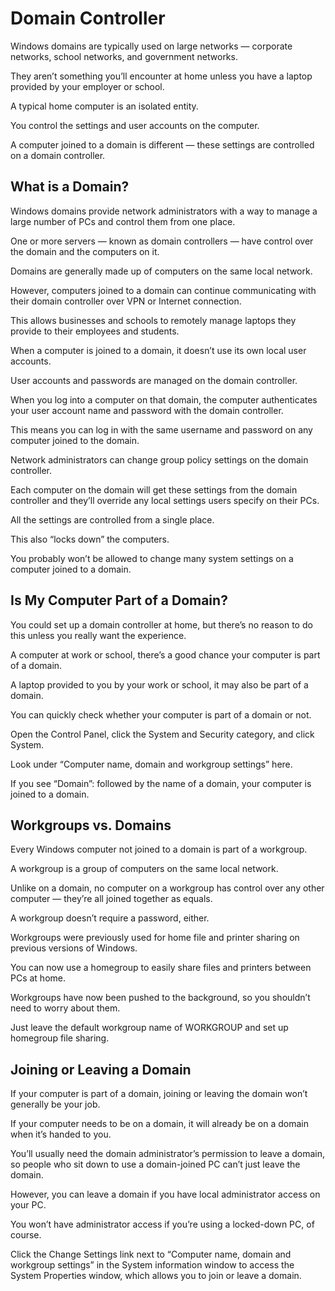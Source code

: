 # Domain Controller

Windows domains are typically used on large networks — corporate networks, school networks, and government networks. 

They aren’t something you’ll encounter at home unless you have a laptop provided by your employer or school.

A typical home computer is an isolated entity. 

You control the settings and user accounts on the computer.

A computer joined to a domain is different — these settings are controlled on a domain controller.

## What is a Domain?

Windows domains provide network administrators with a way to manage a large number of PCs and control them from one place. 

One or more servers — known as domain controllers — have control over the domain and the computers on it.

Domains are generally made up of computers on the same local network. 

However, computers joined to a domain can continue communicating with their domain controller over VPN or Internet connection. 

This allows businesses and schools to remotely manage laptops they provide to their employees and students.

When a computer is joined to a domain, it doesn’t use its own local user accounts. 

User accounts and passwords are managed on the domain controller. 

When you log into a computer on that domain, the computer authenticates your user account name and password with the domain controller. 

This means you can log in with the same username and password on any computer joined to the domain.

Network administrators can change group policy settings on the domain controller. 

Each computer on the domain will get these settings from the domain controller and they’ll override any local settings users specify on their PCs. 

All the settings are controlled from a single place. 

This also “locks down” the computers. 

You probably won’t be allowed to change many system settings on a computer joined to a domain.
 

## Is My Computer Part of a Domain?

You could set up a domain controller at home, but there’s no reason to do this unless you really want the experience. 

A computer at work or school, there’s a good chance your computer is part of a domain. 

A laptop provided to you by your work or school, it may also be part of a domain.

You can quickly check whether your computer is part of a domain or not. 

Open the Control Panel, click the System and Security category, and click System. 

Look under “Computer name, domain and workgroup settings” here. 

If you see “Domain”: followed by the name of a domain, your computer is joined to a domain.


## Workgroups vs. Domains

Every Windows computer not joined to a domain is part of a workgroup. 

A workgroup is a group of computers on the same local network. 

Unlike on a domain, no computer on a workgroup has control over any other computer — they’re all joined together as equals. 

A workgroup doesn’t require a password, either.

Workgroups were previously used for home file and printer sharing on previous versions of Windows. 

You can now use a homegroup to easily share files and printers between PCs at home. 

Workgroups have now been pushed to the background, so you shouldn’t need to worry about them.

Just leave the default workgroup name of WORKGROUP and set up homegroup file sharing.


## Joining or Leaving a Domain

If your computer is part of a domain, joining or leaving the domain won’t generally be your job. 

If your computer needs to be on a domain, it will already be on a domain when it’s handed to you. 

You’ll usually need the domain administrator’s permission to leave a domain, so people who sit down to use a domain-joined PC can’t just leave the domain. 

However, you can leave a domain if you have local administrator access on your PC. 

You won’t have administrator access if you’re using a locked-down PC, of course.

Click the Change Settings link next to “Computer name, domain and workgroup settings” in the System information window to access the System Properties window, which allows you to join or leave a domain.
